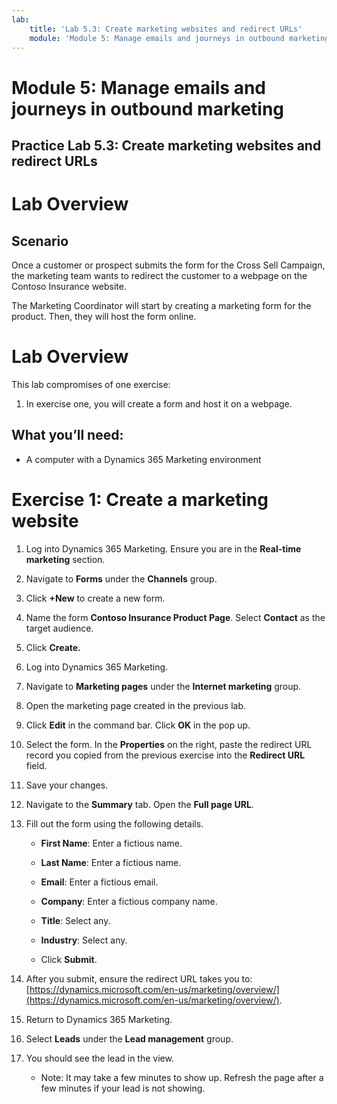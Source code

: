 ```yaml
---
lab:
    title: 'Lab 5.3: Create marketing websites and redirect URLs'
    module: 'Module 5: Manage emails and journeys in outbound marketing'
---
```


# Module 5: Manage emails and journeys in outbound marketing

## Practice Lab 5.3: Create marketing websites and redirect URLs

# Lab Overview

## Scenario

Once a customer or prospect submits the form for the Cross Sell Campaign, the marketing team wants to redirect the customer to a webpage on the Contoso Insurance website.

The Marketing Coordinator will start by creating a marketing form for the product. Then, they will host the form online.

# Lab Overview

This lab compromises of one exercise:

1. In exercise one, you will create a form and host it on a webpage.


## What you’ll need:

- A computer with a Dynamics 365 Marketing environment

# Exercise 1: Create a marketing website

1. Log into Dynamics 365 Marketing. Ensure you are in the **Real-time marketing** section.

2. Navigate to **Forms** under the **Channels** group.

3. Click **+New** to create a new form.

4. Name the form **Contoso Insurance Product Page**. Select **Contact** as the target audience.

6. Click **Create.**

1. Log into Dynamics 365 Marketing.

2. Navigate to **Marketing pages** under the **Internet marketing** group.

3. Open the marketing page created in the previous lab. 

4. Click **Edit** in the command bar. Click **OK** in the pop up.

5. Select the form. In the **Properties** on the right, paste the redirect URL record you copied from the previous exercise into the **Redirect URL** field.

6. Save your changes.

7. Navigate to the **Summary** tab. Open the **Full page URL**.

8. Fill out the form using the following details.

	- **First Name**: Enter a fictious name.

	- **Last Name**: Enter a fictious name.

	- **Email**: Enter a fictious email.

	- **Company**: Enter a fictious company name.

	- **Title**: Select any.

	- **Industry**: Select any.

	- Click **Submit**.

9. After you submit, ensure the redirect URL takes you to: [https://dynamics.microsoft.com/en-us/marketing/overview/](https://dynamics.microsoft.com/en-us/marketing/overview/).

10. Return to Dynamics 365 Marketing.

11. Select **Leads** under the **Lead management** group. 

12. You should see the lead in the view.

	- Note: It may take a few minutes to show up. Refresh the page after a few minutes if your lead is not showing.
